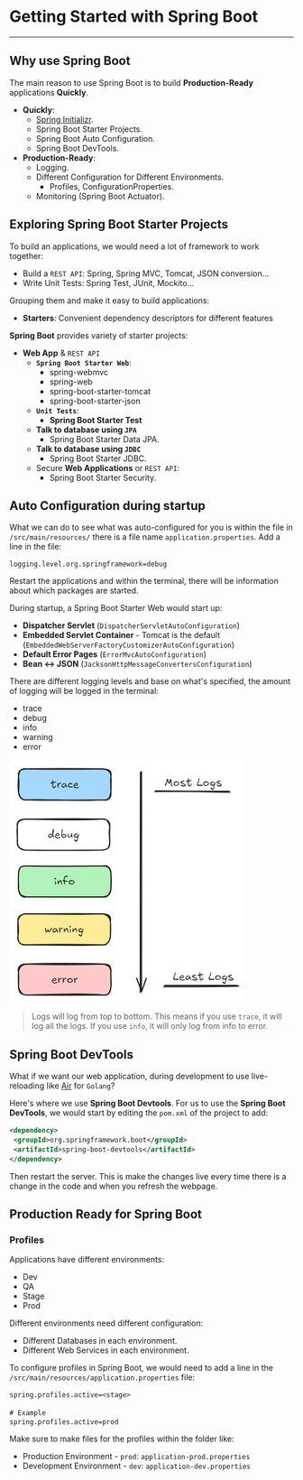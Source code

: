 # Getting Started with Spring Boot

---

## Why use Spring Boot

The main reason to use Spring Boot is to build **Production-Ready** applications **Quickly**.

- **Quickly**:
  - [Spring Initializr](https://start.spring.io/).
  - Spring Boot Starter Projects.
  - Spring Boot Auto Configuration.
  - Spring Boot DevTools.
- **Production-Ready**:
  - Logging.
  - Different Configuration for Different Environments.
    - Profiles, ConfigurationProperties.
  - Monitoring (Spring Boot Actuator).

## Exploring Spring Boot Starter Projects

To build an applications, we would need a lot of framework to work together:

- Build a `REST API`: Spring, Spring MVC, Tomcat, JSON conversion...
- Write Unit Tests: Spring Test, JUnit, Mockito...

Grouping them and make it easy to build applications:

- **Starters**: Convenient dependency descriptors for different features

**Spring Boot** provides variety of starter projects:

- **Web App** & `REST API`
  - **`Spring Boot Starter Web`**:
    - spring-webmvc
    - spring-web
    - spring-boot-starter-tomcat
    - spring-boot-starter-json
  - **`Unit Tests`**:
    - **Spring Boot Starter Test**
  - **Talk to database using `JPA`**
    - Spring Boot Starter Data JPA.
  - **Talk to database using `JDBC`**
    - Spring Boot Starter JDBC.
  - Secure **Web Applications** or `REST API`:
    - Spring Boot Starter Security.

## Auto Configuration during startup

What we can do to see what was auto-configured for you is within the file in `/src/main/resources/` there is a file name `application.properties`. Add a line in the file:

```properties
logging.level.org.springframework=debug
```

Restart the applications and within the terminal, there will be information about which packages are started.

During startup, a Spring Boot Starter Web would start up:

- **Dispatcher Servlet** (`DispatcherServletAutoConfiguration`)
- **Embedded Servlet Container** - Tomcat is the default (`EmbeddedWebServerFactoryCustomizerAutoConfiguration`)
- **Default Error Pages** (`ErrorMvcAutoConfiguration`)
- **Bean <-> JSON** (`JacksonHttpMessageConvertersConfiguration`)

There are different logging levels and base on what's specified, the amount of logging will be logged in the terminal:

- trace
- debug
- info
- warning
- error

![alt text](images/logging_levels.png)

> Logs will log from top to bottom. This means if you use `trace`, it will log all the logs. If you use `info`, it will only log from info to error.

## Spring Boot DevTools

What if we want our web application, during development to use live-reloading like [Air](https://github.com/air-verse/air) for `Golang`?

Here's where we use **Spring Boot Devtools**. For us to use the **Spring Boot DevTools**, we would start by editing the `pom.xml` of the project to add:

```xml
<dependency>
 <groupId>org.springframework.boot</groupId>
 <artifactId>spring-boot-devtools</artifactId>
</dependency>
```

Then restart the server.
This is make the changes live every time there is a change in the code and when you refresh the webpage.

## Production Ready for Spring Boot

### Profiles

Applications have different environments:

- Dev
- QA
- Stage
- Prod

Different environments need different configuration:

- Different Databases in each environment.
- Different Web Services in each environment.

To configure profiles in Spring Boot, we would need to add a line in the `/src/main/resources/application.properties` file:

```properties
spring.profiles.active=<stage>

# Example
spring.profiles.active=prod
```

Make sure to make files for the profiles within the folder like:

- Production Environment - `prod`: `application-prod.properties`
- Development Environment - `dev`: `application-dev.properties`
